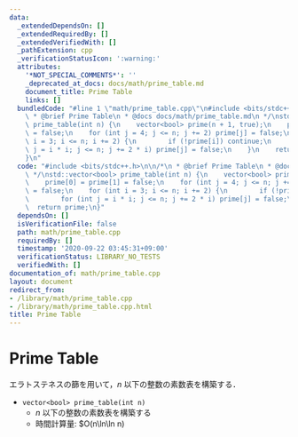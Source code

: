 ```yaml
---
data:
  _extendedDependsOn: []
  _extendedRequiredBy: []
  _extendedVerifiedWith: []
  _pathExtension: cpp
  _verificationStatusIcon: ':warning:'
  attributes:
    '*NOT_SPECIAL_COMMENTS*': ''
    _deprecated_at_docs: docs/math/prime_table.md
    document_title: Prime Table
    links: []
  bundledCode: "#line 1 \"math/prime_table.cpp\"\n#include <bits/stdc++.h>\n\n/*\n\
    \ * @brief Prime Table\n * @docs docs/math/prime_table.md\n */\nstd::vector<bool>\
    \ prime_table(int n) {\n    vector<bool> prime(n + 1, true);\n    prime[0] = prime[1]\
    \ = false;\n    for (int j = 4; j <= n; j += 2) prime[j] = false;\n    for (int\
    \ i = 3; i <= n; i += 2) {\n        if (!prime[i]) continue;\n        for (int\
    \ j = i * i; j <= n; j += 2 * i) prime[j] = false;\n    }\n    return prime;\n\
    }\n"
  code: "#include <bits/stdc++.h>\n\n/*\n * @brief Prime Table\n * @docs docs/math/prime_table.md\n\
    \ */\nstd::vector<bool> prime_table(int n) {\n    vector<bool> prime(n + 1, true);\n\
    \    prime[0] = prime[1] = false;\n    for (int j = 4; j <= n; j += 2) prime[j]\
    \ = false;\n    for (int i = 3; i <= n; i += 2) {\n        if (!prime[i]) continue;\n\
    \        for (int j = i * i; j <= n; j += 2 * i) prime[j] = false;\n    }\n  \
    \  return prime;\n}"
  dependsOn: []
  isVerificationFile: false
  path: math/prime_table.cpp
  requiredBy: []
  timestamp: '2020-09-22 03:45:31+09:00'
  verificationStatus: LIBRARY_NO_TESTS
  verifiedWith: []
documentation_of: math/prime_table.cpp
layout: document
redirect_from:
- /library/math/prime_table.cpp
- /library/math/prime_table.cpp.html
title: Prime Table
---
```

# Prime Table

エラトステネスの篩を用いて，$n$ 以下の整数の素数表を構築する．

- `vector<bool> prime_table(int n)`
    - $n$ 以下の整数の素数表を構築する
    - 時間計算量: $O(n\ln\ln n)